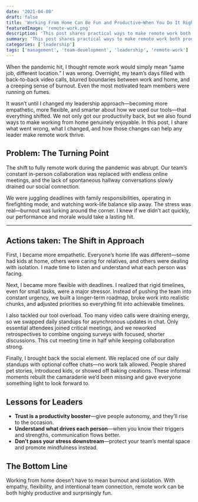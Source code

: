 ```yaml
---
date: '2021-04-08'
draft: false
title: 'Working From Home Can Be Fun and Productive—When You Do It Right'
featuredImage: 'remote-work.png'
description: 'This post shares practical ways to make remote work both productive and enjoyable. From building trust and flexibility to cutting meeting overload and restoring social connection, it offers lessons any leader can use to help their team thrive from home.'
summary: 'This post shares practical ways to make remote work both productive and enjoyable. From building trust and flexibility to cutting meeting overload and restoring social connection, it offers lessons any leader can use to help their team thrive from home.'
categories: ['leadership']
tags: ['management', 'team-development', 'leadership', 'remote-work']
---
```


When the pandemic hit, I thought remote work would simply mean “same job, different location.” I was wrong. Overnight, my team’s days filled with back-to-back video calls, blurred boundaries between work and home, and a creeping sense of burnout. Even the most motivated team members were running on fumes.

It wasn’t until I changed my leadership approach—becoming more empathetic, more flexible, and smarter about how we used our tools—that everything shifted. We not only got our productivity back, but we also found ways to make working from home genuinely enjoyable. In this post, I share what went wrong, what I changed, and how those changes can help any leader make remote work thrive.

## Problem: The Turning Point

The shift to fully remote work during the pandemic was abrupt. Our team’s constant in-person collaboration was replaced with endless online meetings, and the lack of spontaneous hallway conversations slowly drained our social connection.

We were juggling deadlines with family responsibilities, operating in firefighting mode, and watching work-life balance slip away. The stress was real—burnout was lurking around the corner. I knew if we didn’t act quickly, our performance and morale would take a lasting hit.

---

## Actions taken: The Shift in Approach

First, I became more empathetic. Everyone’s home life was different—some had kids at home, others were caring for relatives, and others were dealing with isolation. I made time to listen and understand what each person was facing.

Next, I became more flexible with deadlines. I realized that rigid timelines, even for small tasks, were a major stressor. Instead of pushing the team into constant urgency, we built a longer-term roadmap, broke work into realistic chunks, and adjusted priorities so everything fit into achievable timelines.

I also tackled our tool overload. Too many video calls were draining energy, so we swapped daily standups for asynchronous updates in chat. Only essential attendees joined critical meetings, and we reworked retrospectives to combine ongoing surveys with focused, shorter discussions. This cut meeting time in half while keeping collaboration strong.

Finally, I brought back the social element. We replaced one of our daily standups with optional coffee chats—no work talk allowed. People shared pet stories, introduced kids, or showed off baking creations. These informal moments rebuilt the camaraderie we’d been missing and gave everyone something light to look forward to.

## Lessons for Leaders

* **Trust is a productivity booster**—give people autonomy, and they’ll rise to the occasion.  
* **Understand what drives each person**—when you know their triggers and strengths, communication flows better.  
* **Don’t pass your stress downstream**—protect your team’s mental space and promote mindfulness instead.

## The Bottom Line

Working from home doesn’t have to mean burnout and isolation. With empathy, flexibility, and intentional team connection, remote work can be both highly productive and surprisingly fun.
